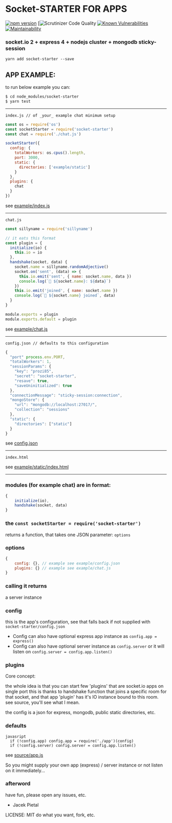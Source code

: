 # Socket-STARTER FOR APPS

[![npm version](https://badge.fury.io/js/socket-starter.svg)](https://badge.fury.io/js/socket-starter) [![![Scrutinizer Code Quality](https://scrutinizer-ci.com/g/Prozi/socket-starter/badges/quality-score.png?b=master)](https://scrutinizer-ci.com/g/Prozi/socket-starter/?branch=master) [![Known Vulnerabilities](https://snyk.io/test/github/Prozi/socket-starter/badge.svg?targetFile=package.json)](https://snyk.io/test/github/Prozi/socket-starter?targetFile=package.json) [![Maintainability](https://api.codeclimate.com/v1/badges/cf7828e55f51edffbe3d/maintainability)](https://codeclimate.com/github/Prozi/socket-starter/maintainability)

### socket.io 2 + express 4 + nodejs cluster + mongodb sticky-session

`yarn add socket-starter --save`

## APP EXAMPLE:

to run below example you can:

```bash
$ cd node_modules/socket-starter
$ yarn test
```

----

`index.js // of _your_ example chat minimum setup`
```javascript
const os = require('os')
const socketStarter = require('socket-starter')
const chat = require('./chat.js')

socketStarter({
  config: {
    totalWorkers: os.cpus().length,
    port: 3000,
    static: {
      directories: ['example/static']
    }
  },
  plugins: {
    chat
  }
})
```

see [example/index.js](https://github.com/Prozi/socket-starter/blob/master/example/index.js)

----

`chat.js`
```javascript
const sillyname = require('sillyname')

// it eats this format
const plugin = {
  initialize(io) {
    this.io = io
  },
  handshake(socket, data) {
    socket.name = sillyname.randomAdjective()
    socket.on('sent', (data) => {
      this.io.emit('sent', { name: socket.name, data })
      console.log(`🐼 ${socket.name}: ${data}`)
    })
    this.io.emit('joined', { name: socket.name })
    console.log(`🐼 ${socket.name} joined`, data)
  }
}

module.exports = plugin
module.exports.default = plugin
```

see [example/chat.js](https://github.com/Prozi/socket-starter/blob/master/example/chat.js)

----

`config.json // defaults to this configuration`
```javascript
{
  "port" process.env.PORT,
  "totalWorkers": 1,
  "sessionParams": {
    "key": "prozi85",
    "secret": "socket-starter",
    "resave": true,
    "saveUninitialized": true
  },
  "connectionMessage": "sticky-session:connection",
  "mongoStore": {
    "url": "mongodb://localhost:27017/",
    "collection": "sessions"
  },
  "static": {
    "directories": ["static"]
  }
}

```

see [config.json](https://github.com/Prozi/socket-starter/blob/master/config.json)

----

`index.html`

see [example/static/index.html](https://github.com/Prozi/socket-starter/blob/master/example/example/static/index.html)

----

### modules (for example chat) are in format:

```javascript
{ 
    initialize(io), 
    handshake(socket, data)
}
```

### the `const socketStarter = require('socket-starter')`

returns a function, that takes one JSON parameter: `options`

### options

```javascript
{
    config: {}, // example see example/config.json
    plugins: {} // example see example/chat.js
}
```

### calling it returns

a server instance

### config

this is the app's configuration, see that falls back if not supplied with `socket-starter/config.json`

* Config can also have optional express app instance as `config.app = express()`
* Config can also have optional server instance as `config.server` or it will listen on `config.server = config.app.listen()`

### plugins

Core concept:

the whole idea is that you can start few 'plugins' that are socket.io apps on single port
this is thanks to handshake function that joins a specific room for that socket, 
and that app 'plugin' has it's IO instance bound to this room. see source, you'll see what I mean.

the config is a json for express, mongodb, public static directories, etc.

### defaults

```
javasript
  if (!config.app) config.app = require('./app')(config)
  if (!config.server) config.server = config.app.listen()
```

see [source/app.js](https://github.com/Prozi/socket-starter/blob/master/source/app.js)

So you might supply your own app (express) / server instance
or not listen on it immediately...

### afterword

have fun, please open any issues, etc.

- Jacek Pietal

LICENSE: MIT do what you want, fork, etc.


